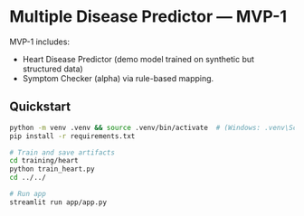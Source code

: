 # Multiple Disease Predictor — MVP-1

MVP-1 includes:
- Heart Disease Predictor (demo model trained on synthetic but structured data)
- Symptom Checker (alpha) via rule-based mapping.

## Quickstart

```bash
python -m venv .venv && source .venv/bin/activate  # (Windows: .venv\Scripts\activate)
pip install -r requirements.txt

# Train and save artifacts
cd training/heart
python train_heart.py
cd ../../

# Run app
streamlit run app/app.py
